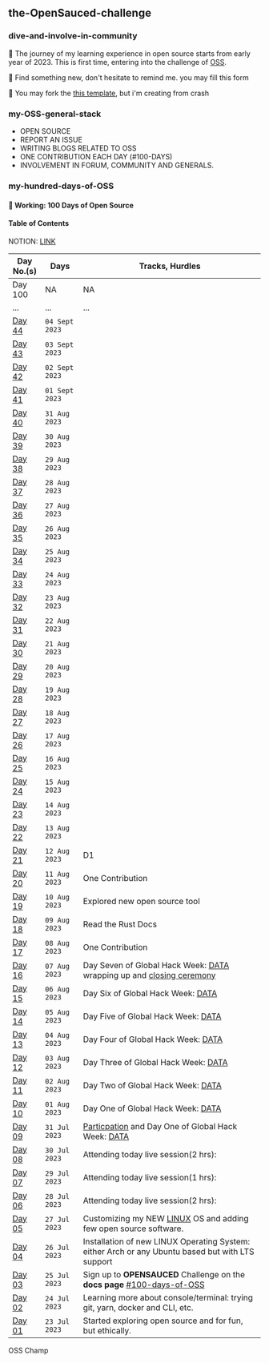 ## the-OpenSauced-challenge

### dive-and-involve-in-community

:rocket: The journey of my learning experience in open source starts from early year of 2023. This is first time, entering into the challenge of [OSS](https://docs.opensauced.pizza/community/100-days-of-oss/).

:page_with_curl: Find something new, don't hesitate to remind me. you may fill this form

:pushpin: You may fork the [this template](https://github.com/open-sauced/100-days-of-oss-template), but i'm creating from crash


### my-OSS-general-stack
- OPEN SOURCE
- REPORT AN ISSUE
- WRITING BLOGS RELATED TO OSS
- ONE CONTRIBUTION EACH DAY (#100-DAYS)
- INVOLVEMENT IN FORUM, COMMUNITY AND GENERALS.


### my-hundred-days-of-OSS
#### :necktie: Working: 100 Days of Open Source

#### Table of Contents
NOTION: [LINK](https://butter-cornflower-1b1.notion.site/my-hundred-days-of-OSS-5587d964bdf54a2b810c089504c90c51)

| Day No.(s) | Days | Tracks, Hurdles |
|--|-----|------------------|
| Day 100 | NA | NA |
| ... | ... | ... |
| [Day 44](#day44) | `04 Sept 2023` |  |
| [Day 43](#day43) | `03 Sept 2023` |  |
| [Day 42](#day42) | `02 Sept 2023` |  |
| [Day 41](#day41) | `01 Sept 2023` |  |
| [Day 40](#day40) | `31 Aug 2023` |  |
| [Day 39](#day39) | `30 Aug 2023` |  |
| [Day 38](#day38) | `29 Aug 2023` |  |
| [Day 37](#day37) | `28 Aug 2023` |  |
| [Day 36](#day36) | `27 Aug 2023` |  |
| [Day 35](#day35) | `26 Aug 2023` |  |
| [Day 34](#day34) | `25 Aug 2023` |  |
| [Day 33](#day33) | `24 Aug 2023` |  |
| [Day 32](#day32) | `23 Aug 2023` |  |
| [Day 31](#day31) | `22 Aug 2023` |  |
| [Day 30](#day30) | `21 Aug 2023` |  |
| [Day 29](#day29) | `20 Aug 2023` |  |
| [Day 28](#day28) | `19 Aug 2023` |  |
| [Day 27](#day27) | `18 Aug 2023` |  |
| [Day 26](#day26) | `17 Aug 2023` |  |
| [Day 25](#day25) | `16 Aug 2023` |  |
| [Day 24](#day24) | `15 Aug 2023` |  |
| [Day 23](#day23) | `14 Aug 2023` |  |
| [Day 22](#day22) | `13 Aug 2023` |  |
| [Day 21](#day21) | `12 Aug 2023` | D1 |
| [Day 20](#day20) | `11 Aug 2023` | One Contribution |
| [Day 19](#day19) | `10 Aug 2023` | Explored new open source tool |
| [Day 18](#day18) | `09 Aug 2023` | Read the Rust Docs |
| [Day 17](#day17) | `08 Aug 2023` | One Contribution |
| [Day 16](#day16) | `07 Aug 2023` | Day Seven of Global Hack Week: [DATA](https://events.mlh.io/events/10012-ghw-data-week-today-in-ghw-day-7) wrapping up and [closing ceremony](https://www.twitch.tv/videos/1892549054) |
| [Day 15](#day15) | `06 Aug 2023` | Day Six of Global Hack Week: [DATA](https://events.mlh.io/events/10011-ghw-data-week-today-in-ghw-day-6) |
| [Day 14](#day14) | `05 Aug 2023` | Day Five of Global Hack Week: [DATA](https://events.mlh.io/events/10051-ghw-data-week-building-an-unofficial-mlh-events-api-pt-1) |
| [Day 13](#day13) | `04 Aug 2023` | Day Four of Global Hack Week: [DATA](https://events.mlh.io/events/10009-ghw-data-week-today-in-ghw-day-4) |
| [Day 12](#day12) | `03 Aug 2023` | Day Three of Global Hack Week: [DATA](https://events.mlh.io/events/10008-ghw-data-week-today-in-ghw-day-3) |
| [Day 11](#day11) | `02 Aug 2023` | Day Two of Global Hack Week: [DATA](https://events.mlh.io/events/10007-ghw-data-week-today-in-ghw-day-2) |
| [Day 10](#day10) | `01 Aug 2023` | Day One of Global Hack Week: [DATA](https://events.mlh.io/events/10013-ghw-data-week-opening-ceremony) |
| [Day 09](#day09) | `31 Jul 2023` | [Particpation](https://events.mlh.io/events/9764-global-hack-week-security-week) and Day One of Global Hack Week: [DATA]() |
| [Day 08](#day08) | `30 Jul 2023` | Attending today live session(2 hrs): |
| [Day 07](#day07) | `29 Jul 2023` | Attending today live session(1 hrs): |
| [Day 06](#day06) | `28 Jul 2023` | Attending today live session(2 hrs): |
| [Day 05](#day05) | `27 Jul 2023` | Customizing my NEW [LINUX](https://www.linuxmint.com/rel_victoria_xfce_whatsnew.php) OS and adding few open source software. |
| [Day 04](#day04) | `26 Jul 2023` | Installation of new LINUX Operating System: either Arch or any Ubuntu based but with LTS support |
| [Day 03](#day03) | `25 Jul 2023` | Sign up to **OPENSAUCED** Challenge on the **docs page** [#100-days-of-OSS](https://github.com/stlajay/miniatureOSS/tree/master#dive-and-involve-in-community)|
| [Day 02](#day02) | `24 Jul 2023` | Learning more about console/terminal: trying git, yarn, docker and CLI, etc. |
| [Day 01](#day01) | `23 Jul 2023` | Started exploring open source and for fun, but ethically. |

OSS Champ